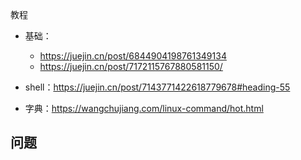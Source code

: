 

教程

- 基础：
  - https://juejin.cn/post/6844904198761349134
  - https://juejin.cn/post/7172115767880581150/
- shell：https://juejin.cn/post/7143771422618779678#heading-55

- 字典：https://wangchujiang.com/linux-command/hot.html



## 问题

